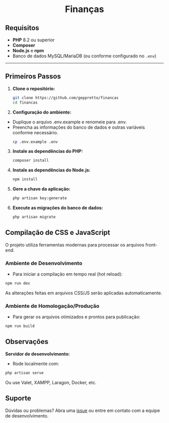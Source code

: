 <div align="center">
	<h1>Finanças</h1>
</div>

## Requisitos

- **PHP** 8.2 ou superior  
- **Composer**  
- **Node.js** e **npm**  
- Banco de dados MySQL/MariaDB (ou conforme configurado no `.env`)

---

## Primeiros Passos

1. **Clone o repositório:**
   ```bash
   git clone https://github.com/geppretto/financas
   cd financas

2. **Configuração do ambiente:**
- Duplique o arquivo .env.example e renomeie para .env.
- Preencha as informações do banco de dados e outras variáveis conforme necessário.
    ```bash
    cp .env.example .env

3. **Instale as dependências do PHP:**
    ```bash
    composer install

4. **Instale as dependências do Node.js:**
    ```bash
    npm install

5. **Gere a chave da aplicação:**
    ```bash
    php artisan key:generate

6. **Execute as migrações do banco de dados:**
    ```bash
    php artisan migrate

## Compilação de CSS e JavaScript
O projeto utiliza ferramentas modernas para processar os arquivos front-end.

### Ambiente de Desenvolvimento
- Para iniciar a compilação em tempo real (hot reload):
```sh
npm run dev
```

As alterações feitas em arquivos CSS/JS serão aplicadas automaticamente.

### Ambiente de Homologação/Produção
- Para gerar os arquivos otimizados e prontos para publicação:
```sh
npm run build
```

## Observações
**Servidor de desenvolvimento:**
- Rode localmente com:
```sh
php artisan serve
```

Ou use Valet, XAMPP, Laragon, Docker, etc.


## Suporte
Dúvidas ou problemas?
Abra uma [issue](https://github.com/piloti/financas/issues) ou entre em contato com a equipe de desenvolvimento.
